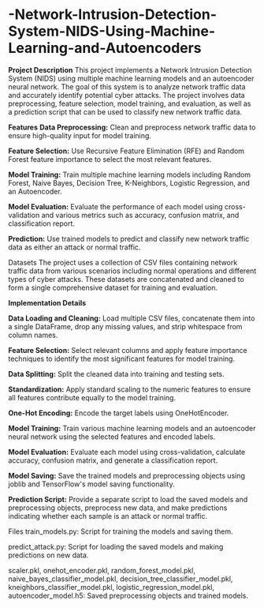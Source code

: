 # -Network-Intrusion-Detection-System-NIDS-Using-Machine-Learning-and-Autoencoders
**Project Description**
This project implements a Network Intrusion Detection System (NIDS) using multiple machine learning models and an autoencoder neural network. The goal of this system is to analyze network traffic data and accurately identify potential cyber attacks. The project involves data preprocessing, feature selection, model training, and evaluation, as well as a prediction script that can be used to classify new network traffic data.

**Features**
**Data Preprocessing:** Clean and preprocess network traffic data to ensure high-quality input for model training.

**Feature Selection:** Use Recursive Feature Elimination (RFE) and Random Forest feature importance to select the most relevant features.

**Model Training:** Train multiple machine learning models including Random Forest, Naive Bayes, Decision Tree, K-Neighbors, Logistic Regression, and an Autoencoder.

**Model Evaluation:** Evaluate the performance of each model using cross-validation and various metrics such as accuracy, confusion matrix, and classification report.

**Prediction:** Use trained models to predict and classify new network traffic data as either an attack or normal traffic.

Datasets
The project uses a collection of CSV files containing network traffic data from various scenarios including normal operations and different types of cyber attacks. These datasets are concatenated and cleaned to form a single comprehensive dataset for training and evaluation.

**Implementation Details**

**Data Loading and Cleaning:** Load multiple CSV files, concatenate them into a single DataFrame, drop any missing values, and strip whitespace from column names.

**Feature Selection:** Select relevant columns and apply feature importance techniques to identify the most significant features for model training.

**Data Splitting:** Split the cleaned data into training and testing sets.

**Standardization:** Apply standard scaling to the numeric features to ensure all features contribute equally to the model training.

**One-Hot Encoding:** Encode the target labels using OneHotEncoder.

**Model Training:** Train various machine learning models and an autoencoder neural network using the selected features and encoded labels.

**Model Evaluation:** Evaluate each model using cross-validation, calculate accuracy, confusion matrix, and generate a classification report.

**Model Saving:** Save the trained models and preprocessing objects using joblib and TensorFlow's model saving functionality.

**Prediction Script:** Provide a separate script to load the saved models and preprocessing objects, preprocess new data, and make predictions indicating whether each sample is an attack or normal traffic.

Files
train_models.py: Script for training the models and saving them.

predict_attack.py: Script for loading the saved models and making predictions on new data.

scaler.pkl, onehot_encoder.pkl, random_forest_model.pkl, naive_bayes_classifier_model.pkl, decision_tree_classifier_model.pkl, kneighbors_classifier_model.pkl, logistic_regression_model.pkl, autoencoder_model.h5: Saved preprocessing objects and trained models.
